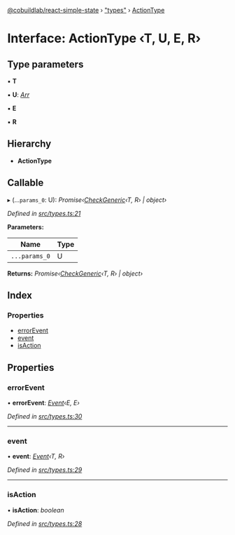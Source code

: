 [@cobuildlab/react-simple-state](../README.md) › ["types"](../modules/_types_.md) › [ActionType](_types_.actiontype.md)

# Interface: ActionType ‹**T, U, E, R**›

## Type parameters

▪ **T**

▪ **U**: *[Arr](../modules/_types_.md#arr)*

▪ **E**

▪ **R**

## Hierarchy

* **ActionType**

## Callable

▸ (...`params_0`: U): *Promise‹[CheckGeneric](../modules/_types_.md#checkgeneric)‹T, R› | object›*

*Defined in [src/types.ts:21](https://github.com/cobuildlab/react-simple-state/blob/b6cec23/src/types.ts#L21)*

**Parameters:**

Name | Type |
------ | ------ |
`...params_0` | U |

**Returns:** *Promise‹[CheckGeneric](../modules/_types_.md#checkgeneric)‹T, R› | object›*

## Index

### Properties

* [errorEvent](_types_.actiontype.md#errorevent)
* [event](_types_.actiontype.md#event)
* [isAction](_types_.actiontype.md#isaction)

## Properties

###  errorEvent

• **errorEvent**: *[Event](../modules/_types_.md#event)‹E, E›*

*Defined in [src/types.ts:30](https://github.com/cobuildlab/react-simple-state/blob/b6cec23/src/types.ts#L30)*

___

###  event

• **event**: *[Event](../modules/_types_.md#event)‹T, R›*

*Defined in [src/types.ts:29](https://github.com/cobuildlab/react-simple-state/blob/b6cec23/src/types.ts#L29)*

___

###  isAction

• **isAction**: *boolean*

*Defined in [src/types.ts:28](https://github.com/cobuildlab/react-simple-state/blob/b6cec23/src/types.ts#L28)*
